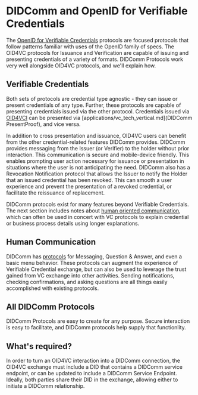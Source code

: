 # DIDComm and OpenID for Verifiable Credentials

The [OpenID for Verifiable Credentials](https://openid.net/sg/openid4vc/) protocols are focused protocols that follow patterns familiar with uses of the OpenID family of specs. The OID4VC protocols for Issuance and Verification are capable of issuing and presenting credentials of a variety of formats. DIDComm Protocols work very well alongside OID4VC protocols, and we'll explain how.

## Verifiable Credentials
Both sets of protocols are credential type agnostic - they can issue or present credentials of any type. Further, these protocols are capable of presenting credentials issued via the other protocol. Credentials issued via [OID4VCI](https://openid.net/sg/openid4vc/specifications/) can be presented via [applications/vc_tech_vertical.md](DIDComm PresentProof), and vice versa.

In addition to cross presentation and issuance, OID4VC users can benefit from the other credential-related features DIDComm provides. DIDComm provides messaging from the Issuer (or Verifier) to the holder without prior interaction. This communication is secure and mobile-device friendly. This enables prompting user action necessary for issuance or presentation in situations where the user is not anticipating the need. DIDComm also has a Revocation Notification protocol that allows the Issuer to notify the Holder that an issued credential has been revoked. This can smooth a user experience and prevent the presentation of a revoked credential, or facilitate the reissuance of replacement.

DIDComm protocols exist for many features beyond Verifiable Credentials. The next section includes notes about [human oriented communication](applications/human_communication_tech_vertical.md), which can often be used in concert with VC protocols to explain credential or business process details using longer explanations.

## Human Communication

DIDComm has [protocols](applications/human_communication_tech_vertical.md) for Messaging, Question & Answer, and even a basic menu behavior. These protocols can augment the experience of Verifiable Credential exchange, but can also be used to leverage the trust gained from VC exchange into other activities. Sending notifications, checking confirmations, and asking questions are all things easily accomplished with existing protocols.

## All DIDComm Protocols

DIDComm Protocols are easy to create for any purpose. Secure interaction is easy to facilitate, and DIDComm protocols help supply that functionlity.

## What's required?

In order to turn an OID4VC interaction into a DIDComm connection, the OID4VC exchange must include a DID that contains a DIDComm service endpoint, or can be updated to include a DIDComm Service Endpoint. Ideally, both parties share their DID in the exchange, allowing either to initiate a DIDComm relationship.

